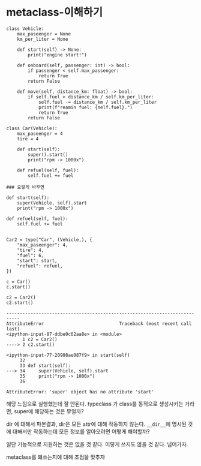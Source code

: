 # metaclass-이해하기
```
class Vehicle:
    max_paseenger = None
    km_per_liter = None
    
    def start(self) -> None:
        print("engine start!")
        
    def onboard(self, passenger: int) -> bool:
        if passenger < self.max_passenger:
            return True
        return False
    
    def move(self, distance_km: float) -> bool:
        if self.fuel > distance_km / self.km_per_liter:
            self.fuel -= distance_km / self.km_per_liter
            print(f"reamin fuel: {self.fuel}.")
            return True
        return False

class Car(Vehicle):
    max_paseenger = 4
    tire = 4
    
    def start(self):
        super().start()
        print("rpm -> 1000x")
        
    def refuel(self, fuel):
        self.fuel += fuel

### 요렇게 바꾸면

def start(self):
    super(Vehicle, self).start
    print("rpm -> 1000x")
        
def refuel(self, fuel):
    self.fuel += fuel

    
Car2 = type("Car", (Vehicle,), {
    "max_paseenger": 4,
    "tire": 4,
    "fuel": 6,
    "start": start,
    "refuel": refuel,
})
```
```
c = Car()
c.start()
```
```
c2 = Car2()
c2.start()
```
```
---------------------------------------------------------------------------
AttributeError                            Traceback (most recent call last)
<ipython-input-87-ddbe0c62aa8e> in <module>
      1 c2 = Car2()
----> 2 c2.start()

<ipython-input-77-20908ae087f9> in start(self)
     32 
     33 def start(self):
---> 34     super(Vehicle, self).start
     35     print("rpm -> 1000x")
     36 

AttributeError: 'super' object has no attribute 'start'
```
해당 느낌으로 실행했는데 잘 안된다. typeclass 가 class를 동적으로 생성시키는 거라면, super에 해당하는 것은 무얼까?

dir 에 대해서 파본결과, dir은 모든 attr에 대해 작동하지 않는다. `__dir__`에 명시된 것에 대해서만 작동하는데 모든 정보를 알아오려면 어떻게 해야할까?

일단 기능적으로 지원하는 것은 없을 것 같다. 이렇게 쓰지도 않을 것 같다. 넘어가자.

metaclass를 왜쓰는지에 대해 초점을 맞추자
